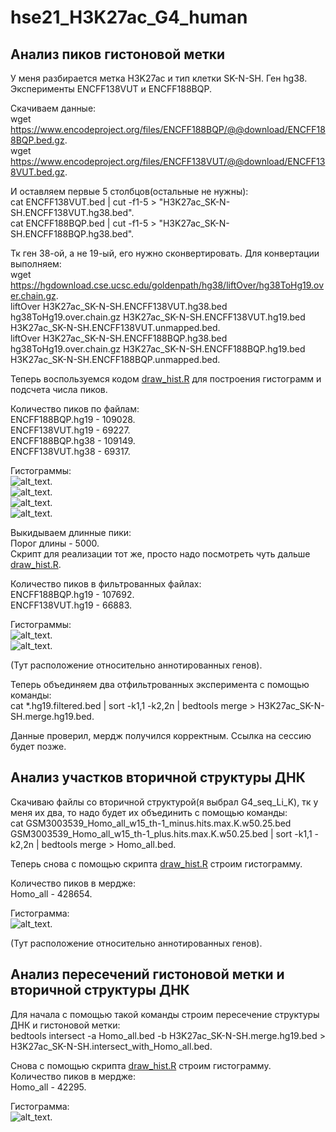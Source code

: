 # hse21_H3K27ac_G4_human

## Анализ пиков гистоновой метки

У меня разбирается метка H3K27ac и тип клетки SK-N-SH. Ген hg38. Эксперименты ENCFF138VUT и ENCFF188BQP.    

Скачиваем данные:    
wget https://www.encodeproject.org/files/ENCFF188BQP/@@download/ENCFF188BQP.bed.gz.    
wget https://www.encodeproject.org/files/ENCFF138VUT/@@download/ENCFF138VUT.bed.gz.    

И оставляем первые 5 столбцов(остальные не нужны):    
cat ENCFF138VUT.bed | cut -f1-5 > "H3K27ac_SK-N-SH.ENCFF138VUT.hg38.bed".    
cat ENCFF188BQP.bed | cut -f1-5 > "H3K27ac_SK-N-SH.ENCFF188BQP.hg38.bed".     

Тк ген 38-ой, а не 19-ый, его нужно сконвертировать. Для конвертации выполняем:    
wget https://hgdownload.cse.ucsc.edu/goldenpath/hg38/liftOver/hg38ToHg19.over.chain.gz.    
liftOver H3K27ac_SK-N-SH.ENCFF138VUT.hg38.bed hg38ToHg19.over.chain.gz H3K27ac_SK-N-SH.ENCFF138VUT.hg19.bed H3K27ac_SK-N-SH.ENCFF138VUT.unmapped.bed.    
liftOver H3K27ac_SK-N-SH.ENCFF188BQP.hg38.bed hg38ToHg19.over.chain.gz H3K27ac_SK-N-SH.ENCFF188BQP.hg19.bed H3K27ac_SK-N-SH.ENCFF188BQP.unmapped.bed.    

Теперь воспользуемся кодом [draw_hist.R](https://github.com/DoctorWho57-179/hse21_H3K27ac_G4_human/blob/main/src/draw_hist.R) для построения гистограмм и подсчета числа пиков.     

Количество пиков по файлам:     
ENCFF188BQP.hg19 - 109028.    
ENCFF138VUT.hg19 - 69227.    
ENCFF188BQP.hg38 - 109149.    
ENCFF138VUT.hg38 - 69317.    
 
Гистограммы:     
![alt_text](https://github.com/DoctorWho57-179/hse21_H3K27ac_G4_human/blob/main/images/len_hist.H3K27ac_SK-N-SH.ENCFF188BQP.hg19.png).    
![alt_text](https://github.com/DoctorWho57-179/hse21_H3K27ac_G4_human/blob/main/images/len_hist.H3K27ac_SK-N-SH.ENCFF138VUT.hg19.png).    
![alt_text](https://github.com/DoctorWho57-179/hse21_H3K27ac_G4_human/blob/main/images/len_hist.H3K27ac_SK-N-SH.ENCFF188BQP.hg38.png).    
![alt_text](https://github.com/DoctorWho57-179/hse21_H3K27ac_G4_human/blob/main/images/len_hist.H3K27ac_SK-N-SH.ENCFF138VUT.hg38.png).    

Выкидываем длинные пики:    
Порог длины - 5000.    
Скрипт для реализации тот же, просто надо посмотреть чуть дальше [draw_hist.R](https://github.com/DoctorWho57-179/hse21_H3K27ac_G4_human/blob/main/src/draw_hist.R).       

Количество пиков в фильтрованных файлах:     
ENCFF188BQP.hg19 - 107692.    
ENCFF138VUT.hg19 - 66883.    

Гистограммы:     
![alt_text](https://github.com/DoctorWho57-179/hse21_H3K27ac_G4_human/blob/main/images/filter_peaks.H3K27ac_SK-N-SH.ENCFF188BQP.hg19.filtered.hist.png).    
![alt_text](https://github.com/DoctorWho57-179/hse21_H3K27ac_G4_human/blob/main/images/filter_peaks.H3K27ac_SK-N-SH.ENCFF138VUT.hg19.filtered.hist.png).   


(Тут расположение относительно аннотированных генов).    


Теперь объединяем два отфильтрованных эксперимента с помощью команды:     
cat  *.hg19.filtered.bed  |   sort -k1,1 -k2,2n   |   bedtools merge   >  H3K27ac_SK-N-SH.merge.hg19.bed.     

Данные проверил, мердж получился корректным. Ссылка на сессию будет позже.


## Анализ участков вторичной структуры ДНК

Скачиваю файлы со вторичной структурой(я выбрал G4_seq_Li_K), тк у меня их два, то надо будет их объединить с помощью команды:    
cat  GSM3003539_Homo_all_w15_th-1_minus.hits.max.K.w50.25.bed GSM3003539_Homo_all_w15_th-1_plus.hits.max.K.w50.25.bed  |   sort -k1,1 -k2,2n   |   bedtools merge   >  Homo_all.bed.      

Теперь снова с помощью скрипта [draw_hist.R](https://github.com/DoctorWho57-179/hse21_H3K27ac_G4_human/blob/main/src/draw_hist.R) строим гистограмму.    

Количество пиков в мердже:     
Homo_all - 428654.    

Гистограмма:       
![alt_text](https://github.com/DoctorWho57-179/hse21_H3K27ac_G4_human/blob/main/images/len_hist.Homo_all.png).    

(Тут расположение относительно аннотированных генов).   

## Анализ пересечений гистоновой метки и вторичной структуры ДНК

Для начала с помощью такой команды строим пересечение структуры ДНК и гистоновой метки:      
bedtools intersect  -a Homo_all.bed   -b  H3K27ac_SK-N-SH.merge.hg19.bed  >  H3K27ac_SK-N-SH.intersect_with_Homo_all.bed.     

Снова с помощью скрипта [draw_hist.R](https://github.com/DoctorWho57-179/hse21_H3K27ac_G4_human/blob/main/src/draw_hist.R) строим гистограмму.  
Количество пиков в мердже:     
Homo_all - 42295.   

Гистограмма:       
![alt_text](https://github.com/DoctorWho57-179/hse21_H3K27ac_G4_human/blob/main/images/len_hist.H3K27ac_SK-N-SH.intersect_with_Homo_all.png).    

